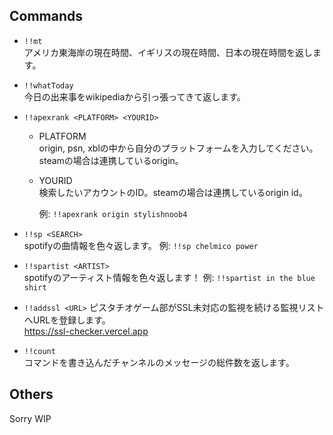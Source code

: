 ## Commands
- `!!mt`  
アメリカ東海岸の現在時間、イギリスの現在時間、日本の現在時間を返します。

- `!!whatToday`  
今日の出来事をwikipediaから引っ張ってきて返します。

- `!!apexrank <PLATFORM> <YOURID>`  
  - PLATFORM  
  origin, psn, xblの中から自分のプラットフォームを入力してください。steamの場合は連携しているorigin。

  - YOURID  
  検索したいアカウントのID。steamの場合は連携しているorigin id。

    例: `!!apexrank origin stylishnoob4`

- `!!sp <SEARCH>`  
spotifyの曲情報を色々返します。
例: `!!sp chelmico power`

- `!!spartist <ARTIST>`  
spotifyのアーティスト情報を色々返します！  例: `!!spartist in the blue shirt`

- `!!addssl <URL>` 
ピスタチオゲーム部がSSL未対応の監視を続ける監視リストへURLを登録します。  
https://ssl-checker.vercel.app

- `!!count`  
コマンドを書き込んだチャンネルのメッセージの総件数を返します。


## Others
Sorry WIP
